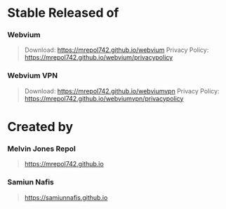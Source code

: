 # Stable Released of

### Webvium 
> Download: https://mrepol742.github.io/webvium
> Privacy Policy: https://mrepol742.github.io/webvium/privacypolicy

### Webvium VPN 
> Download: https://mrepol742.github.io/webviumvpn
> Privacy Policy: https://mrepol742.github.io/webviumvpn/privacypolicy

# Created by

### Melvin Jones Repol
> https://mrepol742.github.io

### Samiun Nafis
> https://samiunnafis.github.io
